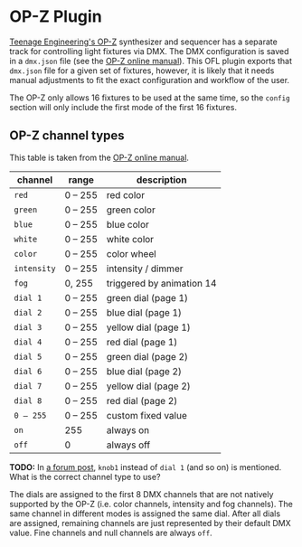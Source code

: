 # OP-Z Plugin

[Teenage Engineering's OP-Z](https://www.teenageengineering.com/products/op-z) synthesizer and sequencer has a separate track for controlling light fixtures via DMX. The DMX configuration is saved in a `dmx.json` file (see the [OP-Z online manual](https://www.teenageengineering.com/guides/op-z/lights)). This OFL plugin exports that `dmx.json` file for a given set of fixtures, however, it is likely that it needs manual adjustments to fit the exact configuration and workflow of the user.

The OP-Z only allows 16 fixtures to be used at the same time, so the `config` section will only include the first mode of the first 16 fixtures.


## OP-Z channel types

This table is taken from the [OP-Z online manual](https://www.teenageengineering.com/guides/op-z/lights).

| channel     | range   | description               |
| ----------- | ------- | ------------------------- |
| `red`       | 0 – 255 | red color                 |
| `green`     | 0 – 255 | green color               |
| `blue`      | 0 – 255 | blue color                |
| `white`     | 0 – 255 | white color               |
| `color`     | 0 – 255 | color wheel               |
| `intensity` | 0 – 255 | intensity / dimmer        |
| `fog`       | 0, 255  | triggered by animation 14 |
| `dial 1`    | 0 – 255 | green dial (page 1)       |
| `dial 2`    | 0 – 255 | blue dial (page 1)        |
| `dial 3`    | 0 – 255 | yellow dial (page 1)      |
| `dial 4`    | 0 – 255 | red dial (page 1)         |
| `dial 5`    | 0 – 255 | green dial (page 2)       |
| `dial 6`    | 0 – 255 | blue dial (page 2)        |
| `dial 7`    | 0 – 255 | yellow dial (page 2)      |
| `dial 8`    | 0 – 255 | red dial (page 2)         |
| `0 – 255`   | 0 – 255 | custom fixed value        |
| `on`        | 255     | always on                 |
| `off`       | 0       | always off                |

**TODO:** In [a forum post](https://op-forums.com/t/dmx-on-op-z-dmx-json-question/8099/4), `knob1` instead of `dial 1` (and so on) is mentioned. What is the correct channel type to use?

The dials are assigned to the first 8 DMX channels that are not natively supported by the OP-Z (i.e. color channels, intensity and fog channels). The same channel in different modes is assigned the same dial. After all dials are assigned, remaining channels are just represented by their default DMX value. Fine channels and null channels are always `off`.
